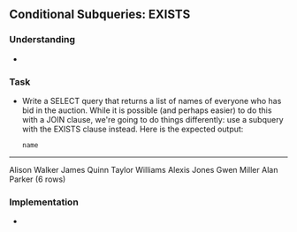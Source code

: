 ## Conditional Subqueries: EXISTS

### Understanding
- 

### Task
- Write a SELECT query that returns a list of names of everyone who has bid in the auction. While it is possible (and perhaps easier) to do this with a JOIN clause, we're going to do things differently: use a subquery with the EXISTS clause instead. Here is the expected output:

      name
-----------------
 Alison Walker
 James Quinn
 Taylor Williams
 Alexis Jones
 Gwen Miller
 Alan Parker
(6 rows)

### Implementation
- 
